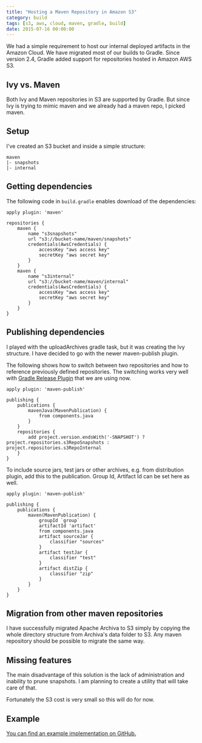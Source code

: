 ```yaml
---
title: "Hosting a Maven Repository in Amazon S3"
category: build
tags: [s3, aws, cloud, maven, gradle, build]
date: 2015-07-16 00:00:00
---
```

We had a simple requirement to host our internal deployed artifacts in the Amazon Cloud. We have migrated most of our builds to Gradle. Since version 2.4, Gradle added support for repositories hosted in Amazon AWS S3.

## Ivy vs. Maven

Both Ivy and Maven repositories in S3 are supported by Gradle. But since Ivy is trying to mimic maven and we already had a maven repo, I picked maven. 

## Setup

I've created an S3 bucket and inside a simple structure:

```
maven
|- snapshots
|- internal
```
    
## Getting dependencies

The following code in `build.gradle` enables download of the dependencies: 

```
apply plugin: 'maven'

repositories {
    maven {
        name "s3snapshots"
        url "s3://bucket-name/maven/snapshots"
        credentials(AwsCredentials) {
            accessKey "aws access key"
            secretKey "aws secret key"
        }
    }
    maven {
        name "s3internal"
        url "s3://bucket-name/maven/internal"
        credentials(AwsCredentials) {
            accessKey "aws access key"
            secretKey "aws secret key"
        }
    }
}
```

## Publishing dependencies

I played with the uploadArchives gradle task, but it was creating the Ivy structure. I have decided to go with the newer maven-publish plugin. 

The following shows how to switch between two repositories and how to reference previously defined repositories. The switching works very well
with [Gradle Release Plugin](https://github.com/researchgate/gradle-release) that we are using now.

```
apply plugin: 'maven-publish'

publishing {
    publications {
        mavenJava(MavenPublication) {
            from components.java
        }
    }
    repositories {
        add project.version.endsWith('-SNAPSHOT') ? project.repositories.s3RepoSnapshots : project.repositories.s3RepoInternal
    }
}
```

To include source jars, test jars or other archives, e.g. from distribution plugin, add this to the publication. 
Group Id, Artifact Id can be set here as well. 

```
apply plugin: 'maven-publish'

publishing {
    publications {
        maven(MavenPublication) {
            groupId `group`
            artifactId 'artifact'
            from components.java
            artifact sourceJar {
                classifier "sources"
            }
            artifact testJar {
                classifier "test"
            }
            artifact distZip {
                classifier "zip"
            }
        }
    }
}
```

## Migration from other maven repositories

I have successfully migrated Apache Archiva to S3 simply by copying the whole directory structure from Archiva's data folder to S3. Any maven repository should be possible to migrate the same way.

## Missing features

The main disadvantage of this solution is the lack of administration and inability to prune snapshots. I am planning to create a utility that will take care of that.

Fortunately the S3 cost is very small so this will do for now.

## Example

[You can find an example implementation on GitHub.](https://github.com/sm4/s3repo-demo)